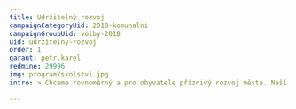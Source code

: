 ```yaml
---
title: Udržitelný rozvoj
campaignCategoryUid: 2018-komunalni
campaignGroupUid: volby-2018
uid: udrzitelny-rozvoj
order: 1
garant: petr.karel
redmine: 29996
img: program/skolstvi.jpg
intro: > Chceme rovnoměrný a pro obyvatele příznivý rozvoj města. Naší vizí je město krátkých vzdáleností, kde máte vše na dosah ruky. Chceme zásadně zvýšit povědomí veřejnosti o územním plánu a dalších nástrojích územního plánování a posílit její účast.
  
---
```


